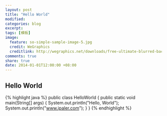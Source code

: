```yaml
---
layout: post
title: "Hello World"
modified:
categories: blog
excerpt:
tags: [模板]
image:
  feature: so-simple-sample-image-5.jpg
  credit: WeGraphics
  creditlink: http://wegraphics.net/downloads/free-ultimate-blurred-background-pack/
comments: true
share: true
date: 2014-01-01T12:00:00 +08:00
---
```



## Hello World

{% highlight java %}
    public class HelloWorld {
        public static void main(String[] args) {
            System.out.println("Hello, World");
            System.out.println("www.ipaler.com");
        }
    }
{% endhighlight %}

